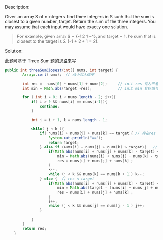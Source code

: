 Description:

Given an array S of n integers, find three integers in S such that the sum is closest to a given number, target. Return the sum of the three integers. You may assume that each input would have exactly one solution.



>For example, given array S = {-1 2 1 -4}, and target = 1.
he sum that is closest to the target is 2. (-1 + 2 + 1 = 2).

Solution:

此题可基于 Three Sum 题的思路来写

```java
public int threeSumClosest(int[] nums, int target) {
    	Arrays.sort(nums);  // 从小到大排序
    	
        int res =  nums[0] + nums[1] + nums[2];    	// init res 作为三者之和的默认值
        int min = Math.abs(target -res);			// init min 目标值与三者之和的差的绝对值
        
        for ( int i = 0; i < nums.length - 2; i++){
        	if( i > 0 && nums[i] == nums[i-1]){
        		continue;
        	}
        	
        	int j = i + 1, k = nums.length - 1;
            
        	while( j < k ){
        		if( nums[i] + nums[j] + nums[k] == target){ // 存在res == target 则返回该target
        			System.out.println("==");
        			return target;
        		} else if (nums[i] + nums[j] + nums[k] > target){   // res > target 
        			if(Math.abs(nums[i] + nums[j] + nums[k] - target) < min){
        				min = Math.abs(nums[i] + nums[j] + nums[k] - target);
        				res = nums[i] + nums[j] + nums[k] ;
        			}
        			k--;
                    while (j < k && nums[k] == nums[k + 1]) k--;
        		} else {  // res < target 
        			if(Math.abs(nums[i] + nums[j] + nums[k] - target) < min){
        				min = Math.abs(target - (nums[i] + nums[j] + nums[k]));
        				res = nums[i] + nums[j] + nums[k] ;
        			}
        			j++;
                    while (j < k && nums[j] == nums[j - 1]) j++;
        		}
        		
        	}
        }
        return res;
    }	
```
